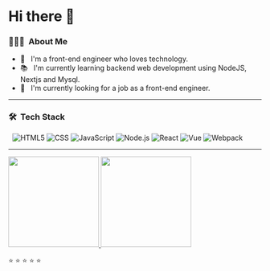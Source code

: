 # Hi there 👋

<!--
**itouchzh/itouchzh** is a ✨ _special_ ✨ repository because its `README.md` (this file) appears on your GitHub profile.

Here are some ideas to get you started:

- 🔭 I’m currently working on ...
- 🌱 I’m currently learning ...
- 👯 I’m looking to collaborate on ...
- 🤔 I’m looking for help with ...
- 💬 Ask me about ...
- 📫 How to reach me: ...
- 😄 Pronouns: ...
- ⚡ Fun fact: ...
-->

<!-- ![GitHub账户信息统计](https://github-stats.ubrong.com/api?username=itouchzh&show_icons=true)
![GitHub账户最常用语言](https://github-stats.ubrong.com/api/top-langs/?username=itouchzh&layout=compact) -->

<!-- ![GitHub仓库信息卡片](https://github-stats.ubrong.com/api/pin/?username=itouchzh&repo=phoneweb-base&theme=dark) -->

<!-- ![Visitor Count](https://profile-counter.glitch.me/{ubrong}/count.svg) -->

<!-- <h2> Hey there! I'm Han.</h2> -->

<h3> 👨🏻‍💻 &nbsp;About Me </h3>

-   🤔 &nbsp; I'm a front-end engineer who loves technology.
-   📚 &nbsp; I'm currently learning backend web development using NodeJS, Nextjs and Mysql.
-   💼 &nbsp; I'm currently looking for a job as a front-end engineer.
---

<h3> 🛠 &nbsp;Tech Stack</h3>

   &nbsp;
    ![HTML5](https://img.shields.io/badge/-HTML5-333333?style=flat&logo=HTML5)
    ![CSS](https://img.shields.io/badge/-CSS-333333?style=flat&logo=CSS3&logoColor=1572B6)
    ![JavaScript](https://img.shields.io/badge/-JavaScript-333333?style=flat&logo=javascript)
    ![Node.js](https://img.shields.io/badge/-Node.js-333333?style=flat&logo=node.js)
    ![React](https://img.shields.io/badge/-React-333333?style=flat&logo=react)
    ![Vue](https://img.shields.io/badge/-Vue-333333?style=flat&logo=vue.js)
    ![Webpack](https://img.shields.io/badge/-Webpack-333333?style=flat&logo=webpack)


---

<a href="https://github.com/itouchzh">
   <img height="180em" src="https://github-stats.ubrong.com/api?username=itouchzh&show_icons=true" />
  <img height="180em" src="https://github-stats.ubrong.com/api/top-langs/?username=itouchzh&layout=compact" />
</a>



<br/>

⭐️ ⭐️ ⭐️ ⭐️ ⭐️
